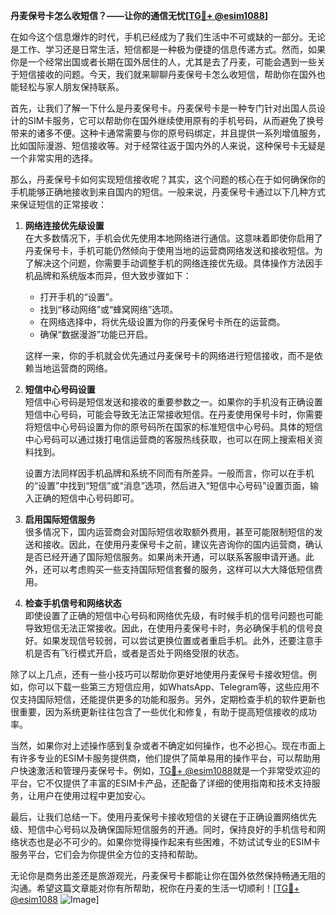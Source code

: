**丹麦保号卡怎么收短信？——让你的通信无忧[[TG💪+ @esim1088](https://t.me/s/esim1088)]**

在如今这个信息爆炸的时代，手机已经成为了我们生活中不可或缺的一部分。无论是工作、学习还是日常生活，短信都是一种极为便捷的信息传递方式。然而，如果你是一个经常出国或者长期在国外居住的人，尤其是去了丹麦，可能会遇到一些关于短信接收的问题。今天，我们就来聊聊丹麦保号卡怎么收短信，帮助你在国外也能轻松与家人朋友保持联系。

首先，让我们了解一下什么是丹麦保号卡。丹麦保号卡是一种专门针对出国人员设计的SIM卡服务，它可以帮助你在国外继续使用原有的手机号码，从而避免了换号带来的诸多不便。这种卡通常需要与你的原号码绑定，并且提供一系列增值服务，比如国际漫游、短信接收等。对于经常往返于国内外的人来说，这种保号卡无疑是一个非常实用的选择。

那么，丹麦保号卡如何实现短信接收呢？其实，这个问题的核心在于如何确保你的手机能够正确地接收到来自国内的短信。一般来说，丹麦保号卡通过以下几种方式来保证短信的正常接收：

1. **网络连接优先级设置**  
   在大多数情况下，手机会优先使用本地网络进行通信。这意味着即使你启用了丹麦保号卡，手机可能仍然倾向于使用当地的运营商网络发送和接收短信。为了解决这个问题，你需要手动调整手机的网络连接优先级。具体操作方法因手机品牌和系统版本而异，但大致步骤如下：
   
   - 打开手机的“设置”。
   - 找到“移动网络”或“蜂窝网络”选项。
   - 在网络选择中，将优先级设置为你的丹麦保号卡所在的运营商。
   - 确保“数据漫游”功能已开启。

   这样一来，你的手机就会优先通过丹麦保号卡的网络进行短信接收，而不是依赖当地运营商的网络。

2. **短信中心号码设置**  
   短信中心号码是短信发送和接收的重要参数之一。如果你的手机没有正确设置短信中心号码，可能会导致无法正常接收短信。在丹麦使用保号卡时，你需要将短信中心号码设置为你的原号码所在国家的标准短信中心号码。具体的短信中心号码可以通过拨打电信运营商的客服热线获取，也可以在网上搜索相关资料找到。

   设置方法同样因手机品牌和系统不同而有所差异。一般而言，你可以在手机的“设置”中找到“短信”或“消息”选项，然后进入“短信中心号码”设置页面，输入正确的短信中心号码即可。

3. **启用国际短信服务**  
   很多情况下，国内运营商会对国际短信收取额外费用，甚至可能限制短信的发送和接收。因此，在使用丹麦保号卡之前，建议先咨询你的国内运营商，确认是否已经开通了国际短信服务。如果尚未开通，可以联系客服申请开通。此外，还可以考虑购买一些支持国际短信套餐的服务，这样可以大大降低短信费用。

4. **检查手机信号和网络状态**  
   即使设置了正确的短信中心号码和网络优先级，有时候手机的信号问题也可能导致短信无法正常接收。因此，在使用丹麦保号卡时，务必确保手机的信号良好。如果发现信号较弱，可以尝试更换位置或者重启手机。此外，还要注意手机是否有飞行模式开启，或者是否处于网络受限的状态。

除了以上几点，还有一些小技巧可以帮助你更好地使用丹麦保号卡接收短信。例如，你可以下载一些第三方短信应用，如WhatsApp、Telegram等，这些应用不仅支持国际短信，还能提供更多的功能和服务。另外，定期检查手机的软件更新也很重要，因为系统更新往往包含了一些优化和修复，有助于提高短信接收的成功率。

当然，如果你对上述操作感到复杂或者不确定如何操作，也不必担心。现在市面上有许多专业的ESIM卡服务提供商，他们提供了简单易用的操作平台，可以帮助用户快速激活和管理丹麦保号卡。例如，[TG💪+ @esim1088](https://t.me/s/esim1088)就是一个非常受欢迎的平台，它不仅提供了丰富的ESIM卡产品，还配备了详细的使用指南和技术支持服务，让用户在使用过程中更加安心。

最后，让我们总结一下。使用丹麦保号卡接收短信的关键在于正确设置网络优先级、短信中心号码以及确保国际短信服务的开通。同时，保持良好的手机信号和网络状态也是必不可少的。如果你觉得操作起来有些困难，不妨试试专业的ESIM卡服务平台，它们会为你提供全方位的支持和帮助。

无论你是商务出差还是旅游观光，丹麦保号卡都能让你在国外依然保持畅通无阻的沟通。希望这篇文章能对你有所帮助，祝你在丹麦的生活一切顺利！[[TG💪+ @esim1088](https://t.me/s/esim1088) ![Image](https://i.postimg.cc/4NQfJmqS/Snipaste-2025-05-13-00-14-12.png)]